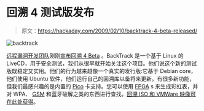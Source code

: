 # 回溯 4 测试版发布

> 原文：<https://hackaday.com/2009/02/10/backtrack-4-beta-released/>

![backtrack](img/53c973bec36b0793bf811ff84a852727.png "backtrack")

[远程漏洞开发团队](http://remote-exploit.org/ "Remote-Exploit.org - Supplying offensive security products to the world")刚刚[宣布回溯 4 Beta](http://backtrack4.blogspot.com/2009/02/backtrack-4-beta-public-released.html "BackTrack 4 Beta Public Released") 。BackTrack 是一个基于 Linux 的 LiveCD，用于安全测试，我们从很早就开始关注这个项目。他们说这个新的测试版既稳定又实用。他们的行为越来越像一个真实的发行版:它基于 Debian core，他们使用 Ubuntu 软件，他们运行自己的回溯库以备将来更新。有很多新功能，但我们最感兴趣的是内置的 [Pico](http://picocomputing.com/ "Pico Computing, Inc") 卡支持。您可以使用 [FPGA](http://en.wikipedia.org/wiki/FPGA) s 来生成彩虹表，并对 WPA、 [GSM](http://hackaday.com/2008/02/15/shmoocon-2008-intercepting-gsm-traffic/ "Intercepting GSM Traffic  - Hack a Day") 和蓝牙破解之类的东西进行查找。[回溯 ISO 和 VMWare 映像可在此处获得](http://www.remote-exploit.org/backtrack_download.html "Remote-Exploit.org - Supplying offensive security products to the world")。